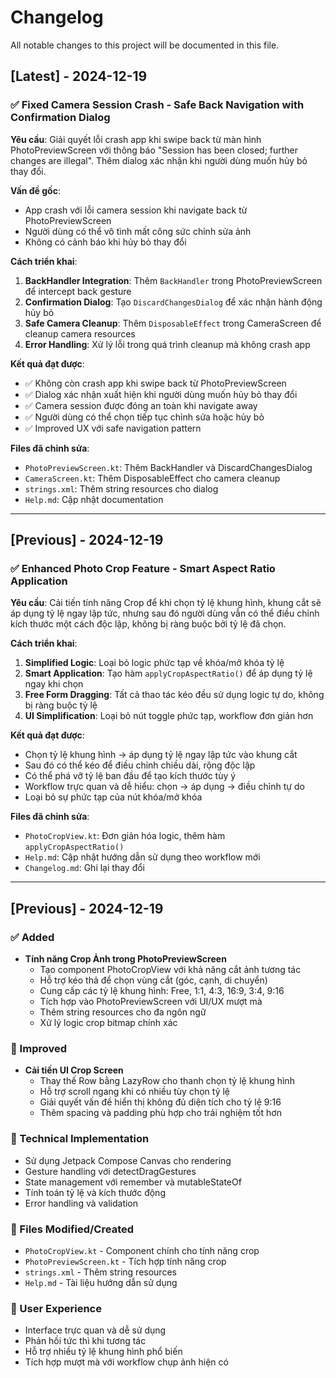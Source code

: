 # Changelog

All notable changes to this project will be documented in this file.

## [Latest] - 2024-12-19

### ✅ Fixed Camera Session Crash - Safe Back Navigation with Confirmation Dialog

**Yêu cầu**: Giải quyết lỗi crash app khi swipe back từ màn hình PhotoPreviewScreen với thông báo "Session has been closed; further changes are illegal". Thêm dialog xác nhận khi người dùng muốn hủy bỏ thay đổi.

**Vấn đề gốc**:
- App crash với lỗi camera session khi navigate back từ PhotoPreviewScreen
- Người dùng có thể vô tình mất công sức chỉnh sửa ảnh
- Không có cảnh báo khi hủy bỏ thay đổi

**Cách triển khai**:
1. **BackHandler Integration**: Thêm `BackHandler` trong PhotoPreviewScreen để intercept back gesture
2. **Confirmation Dialog**: Tạo `DiscardChangesDialog` để xác nhận hành động hủy bỏ
3. **Safe Camera Cleanup**: Thêm `DisposableEffect` trong CameraScreen để cleanup camera resources
4. **Error Handling**: Xử lý lỗi trong quá trình cleanup mà không crash app

**Kết quả đạt được**:
- ✅ Không còn crash app khi swipe back từ PhotoPreviewScreen
- ✅ Dialog xác nhận xuất hiện khi người dùng muốn hủy bỏ thay đổi
- ✅ Camera session được đóng an toàn khi navigate away
- ✅ Người dùng có thể chọn tiếp tục chỉnh sửa hoặc hủy bỏ
- ✅ Improved UX với safe navigation pattern

**Files đã chỉnh sửa**:
- `PhotoPreviewScreen.kt`: Thêm BackHandler và DiscardChangesDialog
- `CameraScreen.kt`: Thêm DisposableEffect cho camera cleanup
- `strings.xml`: Thêm string resources cho dialog
- `Help.md`: Cập nhật documentation

---

## [Previous] - 2024-12-19

### ✅ Enhanced Photo Crop Feature - Smart Aspect Ratio Application

**Yêu cầu**: Cải tiến tính năng Crop để khi chọn tỷ lệ khung hình, khung cắt sẽ áp dụng tỷ lệ ngay lập tức, nhưng sau đó người dùng vẫn có thể điều chỉnh kích thước một cách độc lập, không bị ràng buộc bởi tỷ lệ đã chọn.

**Cách triển khai**:
1. **Simplified Logic**: Loại bỏ logic phức tạp về khóa/mở khóa tỷ lệ
2. **Smart Application**: Tạo hàm `applyCropAspectRatio()` để áp dụng tỷ lệ ngay khi chọn
3. **Free Form Dragging**: Tất cả thao tác kéo đều sử dụng logic tự do, không bị ràng buộc tỷ lệ
4. **UI Simplification**: Loại bỏ nút toggle phức tạp, workflow đơn giản hơn

**Kết quả đạt được**:
- Chọn tỷ lệ khung hình → áp dụng tỷ lệ ngay lập tức vào khung cắt
- Sau đó có thể kéo để điều chỉnh chiều dài, rộng độc lập
- Có thể phá vỡ tỷ lệ ban đầu để tạo kích thước tùy ý
- Workflow trực quan và dễ hiểu: chọn → áp dụng → điều chỉnh tự do
- Loại bỏ sự phức tạp của nút khóa/mở khóa

**Files đã chỉnh sửa**:
- `PhotoCropView.kt`: Đơn giản hóa logic, thêm hàm `applyCropAspectRatio()`
- `Help.md`: Cập nhật hướng dẫn sử dụng theo workflow mới
- `Changelog.md`: Ghi lại thay đổi

---

## [Previous] - 2024-12-19

### ✅ Added
- **Tính năng Crop Ảnh trong PhotoPreviewScreen**
  - Tạo component PhotoCropView với khả năng cắt ảnh tương tác
  - Hỗ trợ kéo thả để chọn vùng cắt (góc, cạnh, di chuyển)
  - Cung cấp các tỷ lệ khung hình: Free, 1:1, 4:3, 16:9, 3:4, 9:16
  - Tích hợp vào PhotoPreviewScreen với UI/UX mượt mà
  - Thêm string resources cho đa ngôn ngữ
  - Xử lý logic crop bitmap chính xác

### 🔄 Improved
- **Cải tiến UI Crop Screen**
  - Thay thế Row bằng LazyRow cho thanh chọn tỷ lệ khung hình
  - Hỗ trợ scroll ngang khi có nhiều tùy chọn tỷ lệ
  - Giải quyết vấn đề hiển thị không đủ diện tích cho tỷ lệ 9:16
  - Thêm spacing và padding phù hợp cho trải nghiệm tốt hơn

### 🔧 Technical Implementation
- Sử dụng Jetpack Compose Canvas cho rendering
- Gesture handling với detectDragGestures
- State management với remember và mutableStateOf
- Tính toán tỷ lệ và kích thước động
- Error handling và validation

### 📁 Files Modified/Created
- `PhotoCropView.kt` - Component chính cho tính năng crop
- `PhotoPreviewScreen.kt` - Tích hợp tính năng crop
- `strings.xml` - Thêm string resources
- `Help.md` - Tài liệu hướng dẫn sử dụng

### 🎯 User Experience
- Interface trực quan và dễ sử dụng
- Phản hồi tức thì khi tương tác
- Hỗ trợ nhiều tỷ lệ khung hình phổ biến
- Tích hợp mượt mà với workflow chụp ảnh hiện có